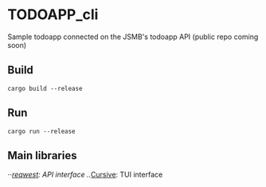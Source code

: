 # TODOAPP_cli
Sample todoapp connected on the JSMB's todoapp API (public repo coming soon)

## Build
```
cargo build --release
```

## Run
```
cargo run --release
```

## Main libraries

⋅⋅*[reqwest](https://github.com/seanmonstar/reqwest): API interface
..*[Cursive](https://github.com/gyscos/cursive): TUI interface
